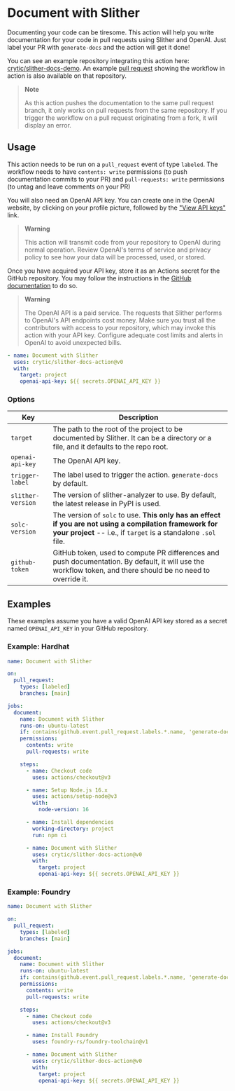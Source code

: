 # Document with Slither

Documenting your code can be tiresome. This action will help you write
documentation for your code in pull requests using Slither and OpenAI. Just
label your PR with `generate-docs` and the action will get it done!

You can see an example repository integrating this action here:
[crytic/slither-docs-demo](https://github.com/crytic/slither-docs-demo). An
example [pull request](https://github.com/crytic/slither-docs-demo/pull/2)
showing the workflow in action is also available on that repository.

> **Note**
>
> As this action pushes the documentation to the same pull request branch, it
> only works on pull requests from the same repository. If you trigger the
> workflow on a pull request originating from a fork, it will display an error.

## Usage

This action needs to be run on a `pull_request` event of type `labeled`. The
workflow needs to have `contents: write` permissions (to push documentation
commits to your PR) and `pull-requests: write` permissions (to untag and leave
comments on your PR)

You will also need an OpenAI API key. You can create one in the OpenAI website,
by clicking on your profile picture, followed by the ["View API
keys"](https://platform.openai.com/account/api-keys) link.

> **Warning**
>
> This action will transmit code from your repository to OpenAI during normal
> operation. Review OpenAI's terms of service and privacy policy to see how your
> data will be processed, used, or stored.

Once you have acquired your API key, store it as an Actions secret for the
GitHub repository. You may follow the instructions in the [GitHub
documentation](https://docs.github.com/en/actions/security-guides/encrypted-secrets#creating-encrypted-secrets-for-a-repository)
to do so.

> **Warning**
>
> The OpenAI API is a paid service. The requests that Slither performs to
> OpenAI's API endpoints cost money. Make sure you trust all the contributors
> with access to your repository, which may invoke this action with your API
> key. Configure adequate cost limits and alerts in OpenAI to avoid unexpected
> bills.

```yaml
- name: Document with Slither
  uses: crytic/slither-docs-action@v0
  with:
    target: project
    openai-api-key: ${{ secrets.OPENAI_API_KEY }}
```

### Options

| Key              | Description
|------------------|------------
| `target`         | The path to the root of the project to be documented by Slither. It can be a directory or a file, and it defaults to the repo root.
| `openai-api-key` | The OpenAI API key.
| `trigger-label`  | The label used to trigger the action. `generate-docs` by default.
| `slither-version`| The version of slither-analyzer to use. By default, the latest release in PyPI is used.
| `solc-version`   | The version of `solc` to use. **This only has an effect if you are not using a compilation framework for your project** -- i.e., if `target` is a standalone `.sol` file.
| `github-token`   | GitHub token, used to compute PR differences and push documentation. By default, it will use the workflow token, and there should be no need to override it.

## Examples

These examples assume you have a valid OpenAI API key stored as a secret named
`OPENAI_API_KEY` in your GitHub repository.

### Example: Hardhat

```yaml
name: Document with Slither

on:
  pull_request:
    types: [labeled]
    branches: [main]

jobs:
  document:
    name: Document with Slither
    runs-on: ubuntu-latest
    if: contains(github.event.pull_request.labels.*.name, 'generate-docs')
    permissions:
      contents: write
      pull-requests: write

    steps:
      - name: Checkout code
        uses: actions/checkout@v3

      - name: Setup Node.js 16.x
        uses: actions/setup-node@v3
        with:
          node-version: 16

      - name: Install dependencies
        working-directory: project
        run: npm ci

      - name: Document with Slither
        uses: crytic/slither-docs-action@v0
        with:
          target: project
          openai-api-key: ${{ secrets.OPENAI_API_KEY }}
```

### Example: Foundry

```yaml
name: Document with Slither

on:
  pull_request:
    types: [labeled]
    branches: [main]

jobs:
  document:
    name: Document with Slither
    runs-on: ubuntu-latest
    if: contains(github.event.pull_request.labels.*.name, 'generate-docs')
    permissions:
      contents: write
      pull-requests: write

    steps:
      - name: Checkout code
        uses: actions/checkout@v3

      - name: Install Foundry
        uses: foundry-rs/foundry-toolchain@v1

      - name: Document with Slither
        uses: crytic/slither-docs-action@v0
        with:
          target: project
          openai-api-key: ${{ secrets.OPENAI_API_KEY }}
```

